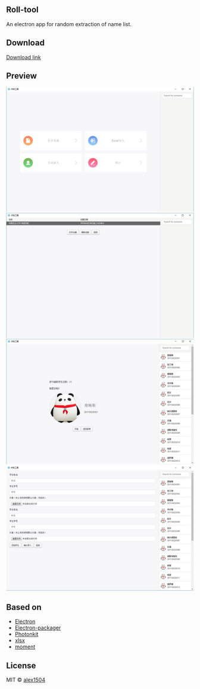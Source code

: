 ## Roll-tool
An electron app for random extraction of name list.

## Download
[Download link](https://github.com/alex1504/electron-roll-tool/raw/master/electron-roll-tool-win32-x64.rar)

## Preview
![preview](https://github.com/alex1504/electron-roll-tool/raw/master/assets/preview_1.jpg)
![preview](https://github.com/alex1504/electron-roll-tool/raw/master/assets/preview_2.jpg)
![preview](https://github.com/alex1504/electron-roll-tool/raw/master/assets/preview_3.jpg)
![preview](https://github.com/alex1504/electron-roll-tool/raw/master/assets/preview_4.jpg)

## Based on
- [Electron](https://electronjs.org/)
- [Electron-packager](https://www.npmjs.com/package/electron-packager)
- [Photonkit](http://photonkit.com/)
- [xlsx](https://github.com/SheetJS/js-xlsx)
- [moment](http://momentjs.cn/)

## License
MIT © [alex1504](https://github.com/alex1504)

